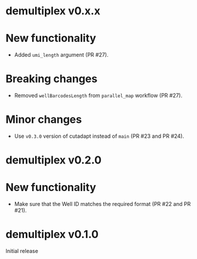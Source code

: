 # demultiplex v0.x.x

# New functionality

* Added `umi_length` argument (PR #27).

# Breaking changes

* Removed `wellBarcodesLength` from `parallel_map` workflow (PR #27).

# Minor changes

* Use `v0.3.0` version of cutadapt instead of `main` (PR #23 and PR #24).

# demultiplex v0.2.0

# New functionality

* Make sure that the Well ID matches the required format (PR #22 and PR #21). 

# demultiplex v0.1.0

Initial release

